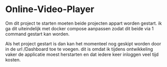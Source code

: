 # Online-Video-Player

Om dit project te starten moeten beide projecten appart worden gestart. ik ga dit uiteindelijk met docker compose aanpassen zodat dit beide via 1 command gestart kan worden.

Als het project gestart is dan kan het momenteel nog geskipt worden door in de url /Dashboard toe te voegen. dit is omdat ik tijdens ontwikkeling vaker de applicatie moest herstarten en dat iedere keer inloggen veel tijd kosten.
